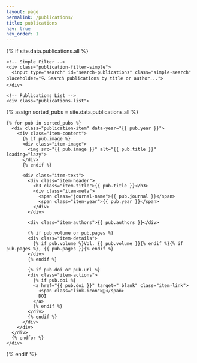 ```yaml
---
layout: page
permalink: /publications/
title: publications
nav: true
nav_order: 1
---
```


<div class="publications-page-modern">

<!-- Single publications list (all items from `_data/publications.yml`) -->
<!-- All Publications Section -->
{% if site.data.publications.all %}
<div class="publications-section" id="all-section">
  <div class="section-container">
    
    <!-- Simple Filter -->
    <div class="publication-filter-simple">
      <input type="search" id="search-publications" class="simple-search" placeholder="🔍 Search publications by title or author...">
    </div>

    <!-- Publications List -->
    <div class="publications-list">
  {% assign sorted_pubs = site.data.publications.all %}

    {% for pub in sorted_pubs %}
      <div class="publication-item" data-year="{{ pub.year }}">
        <div class="item-content">
          {% if pub.image %}
          <div class="item-image">
            <img src="{{ pub.image }}" alt="{{ pub.title }}" loading="lazy">
          </div>
          {% endif %}
          
          <div class="item-text">
            <div class="item-header">
              <h3 class="item-title">{{ pub.title }}</h3>
              <div class="item-meta">
                <span class="journal-name">{{ pub.journal }}</span>
                <span class="item-year">{{ pub.year }}</span>
              </div>
            </div>
            
            <div class="item-authors">{{ pub.authors }}</div>
            
            {% if pub.volume or pub.pages %}
            <div class="item-details">
              {% if pub.volume %}Vol. {{ pub.volume }}{% endif %}{% if pub.pages %}, {{ pub.pages }}{% endif %}
            </div>
            {% endif %}
            
            {% if pub.doi or pub.url %}
            <div class="item-actions">
              {% if pub.doi %}
              <a href="{{ pub.doi }}" target="_blank" class="item-link">
                <span class="link-icon">🔗</span>
                DOI
              </a>
              {% endif %}
            </div>
            {% endif %}
          </div>
        </div>
      </div>
      {% endfor %}
    </div>
  </div>
</div>
{% endif %}



<!-- Simple search script (filters the visible publication items) -->
<script>
document.addEventListener('DOMContentLoaded', function() {
  const searchInput = document.getElementById('search-publications');
  const publicationItems = Array.from(document.querySelectorAll('.publication-item'));

  searchInput?.addEventListener('input', function() {
    const searchTerm = this.value.toLowerCase();
    publicationItems.forEach(item => {
      const title = item.querySelector('.item-title')?.textContent.toLowerCase() || '';
      const authors = item.querySelector('.item-authors')?.textContent.toLowerCase() || '';
      item.style.display = (title.includes(searchTerm) || authors.includes(searchTerm)) ? 'block' : 'none';
    });
  });
});
</script>

</div>
